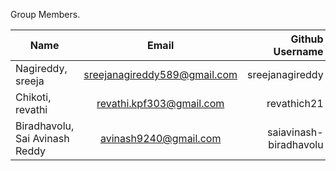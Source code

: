 Group Members.

| Name                          | Email                         | Github Username  |
| ------------------------------|:-----------------------------:| ----------------:|
|  Nagireddy, sreeja            | sreejanagireddy589@gmail.com  |sreejanagireddy             |
| Chikoti, revathi              | revathi.kpf303@gmail.com      | revathich21|
| Biradhavolu, Sai Avinash Reddy| avinash9240@gmail.com         |saiavinash-biradhavolu|
